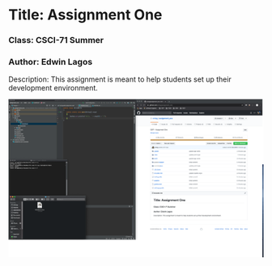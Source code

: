 # Title: Assignment One
### Class: CSCI-71 Summer
### Author: Edwin Lagos

Description: This assignment is meant to help students set up
their development environment.

![Assignment Screenshot](/screenshot.png)